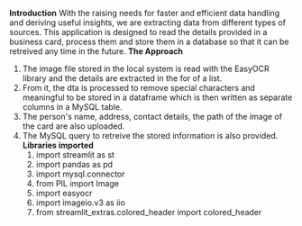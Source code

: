 **Introduction**
    With the raising needs for faster and efficient data handling and deriving useful insights, we are extracting data from different types of sources. 
    This application is designed to read the details provided in a business card, process them and store them in a database so that it can be retreived any time in the future.
**The Approach**
  1. The image file stored in the local system is read with the EasyOCR library and the details are extracted in the for of a list.
  2. From it, the dta is processed to remove special characters and meaningful to be stored in a dataframe which is then written as separate columns in a MySQL table.
  3. The person's name, address, contact details, the path of the image of the card are also uploaded.
  4. The MySQL query to retreive the stored information is also provided.
**Libraries imported**
        1. import streamlit as st
        2. import pandas as pd
        3. import mysql.connector
        4. from PIL import Image
        5. import easyocr
        6. import imageio.v3 as iio
        7. from streamlit_extras.colored_header import colored_header
  
